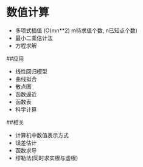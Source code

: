 # 数值计算

* 多项式插值 (O(mn**2) m待求值个数, n已知点个数)
* 最小二乘估计法
* 方程求解

##应用

* 线性回归模型
* 曲线拟合
* 散点图
* 函数逼近
* 函数表
* 科学计算

##相关

* 计算机中数值表示方式
* 误差估计
* 函数求导
* 缪勒法(同时求实根与虚根)

